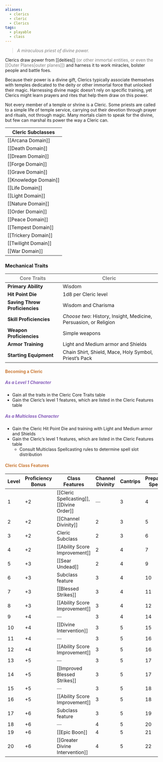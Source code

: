 ```yaml
---
aliases:
  - clerics
  - cleric
  - Clerics
tags:
  - playable
  - class
---
```

> *<span style="color:rgb(125, 125, 125)">A miraculous priest of divine power.</span>*

Clerics draw power from [[deities]] <span style="color:rgb(125, 125, 125)">(or other immortal entities, or even the [[Outer Planes|outer planes]])</span> and harness it to work miracles,  bolster people and battle foes.

Because their power is a divine gift, Clerics typically associate themselves with temples dedicated to the deity or other immortal force that unlocked their magic. Harnessing divine magic doesn’t rely on specific training, yet Clerics might learn prayers and rites that help them draw on this power.

Not every member of a temple or shrine is a Cleric. Some priests are called to a simple life of temple service, carrying out their devotion through prayer and rituals, not through magic. Many mortals claim to speak for the divine, but few can marshal its power the way a Cleric can.

| Cleric Subclasses    |
| -------------------- |
| [[Arcana Domain]]    |
| [[Death Domain]]     |
| [[Dream Domain]]     |
| [[Forge Domain]]     |
| [[Grave Domain]]     |
| [[Knowledge Domain]] |
| [[Life Domain]]      |
| [[Light Domain]]     |
| [[Nature Domain]]    |
| [[Order Domain]]     |
| [[Peace Domain]]     |
| [[Tempest Domain]]   |
| [[Trickery Domain]]  |
| [[Twilight Domain]]  |
| [[War Domain]]       |
### Mechanical Traits

| <span style="color:rgb(125, 125, 125)">Core Traits</span> | <span style="color:rgb(125, 125, 125)">Cleric</span>              |
| --------------------------------------------------------- | ----------------------------------------------------------------- |
| **Primary Ability**                                       | Wisdom                                                            |
| **Hit Point Die**                                         | 1d8 per Cleric level                                              |
| **Saving Throw Proficiencies**                            | Wisdom and Charisma                                               |
| **Skill Proficiencies**                                   | *Choose two*: History, Insight, Medicine, Persuasion, or Religion |
| **Weapon Proficiencies**                                  | Simple weapons                                                    |
| **Armor Training**                                        | Light and Medium armor and Shields                                |
| **Starting Equipment**                                    | Chain Shirt, Shield, Mace, Holy Symbol, Priest’s Pack             |

#### <span style="color:rgb(203, 123, 55)">Becoming a Cleric</span>
##### <span style="color:rgb(134, 93, 187)">As a Level 1 Character</span>
- Gain all the traits in the Cleric Core Traits table
- Gain the Cleric’s level 1 features, which are listed in the Cleric Features table
##### <span style="color:rgb(134, 93, 187)">As a Multiclass Character</span>
- Gain the Cleric Hit Point Die and training with Light and Medium armor and Shields
- Gain the Cleric’s level 1 features, which are listed in the Cleric Features table
	- Consult Multiclass Spellcasting rules to determine spell slot distribution

#### <span style="color:rgb(203, 123, 55)">Cleric Class Features</span>


| Level | Proficiency Bonus | Class Features                                  | Channel Divinity                                | Cantrips | Prepared Spells | Lvl 1 Slots | Lvl 2 Slots                                     | Lvl 3 Slots                                     | Lvl 4 Slots                                     | Lvl 5 Slots                                     | Lvl 6 Slots                                     | Lvl 7 Slots                                     | Lvl 8 Slots                                     | Lvl 9 Slots                                     |
| ----- | ----------------- | ----------------------------------------------- | ----------------------------------------------- | -------- | --------------- | ----------- | ----------------------------------------------- | ----------------------------------------------- | ----------------------------------------------- | ----------------------------------------------- | ----------------------------------------------- | ----------------------------------------------- | ----------------------------------------------- | ----------------------------------------------- |
| 1     | +2                | [[Cleric Spellcasting]], [[Divine Order]]       | <span style="color:rgb(125, 125, 125)">—</span> | 3        | 4               | 2           | <span style="color:rgb(125, 125, 125)">—</span> | <span style="color:rgb(125, 125, 125)">—</span> | <span style="color:rgb(125, 125, 125)">—</span> | <span style="color:rgb(125, 125, 125)">—</span> | <span style="color:rgb(125, 125, 125)">—</span> | <span style="color:rgb(125, 125, 125)">—</span> | <span style="color:rgb(125, 125, 125)">—</span> | <span style="color:rgb(125, 125, 125)">—</span> |
| 2     | +2                | [[Channel Divinity]]                            | 2                                               | 3        | 5               | 3           | <span style="color:rgb(125, 125, 125)">—</span> | <span style="color:rgb(125, 125, 125)">—</span> | <span style="color:rgb(125, 125, 125)">—</span> | <span style="color:rgb(125, 125, 125)">—</span> | <span style="color:rgb(125, 125, 125)">—</span> | <span style="color:rgb(125, 125, 125)">—</span> | <span style="color:rgb(125, 125, 125)">—</span> | <span style="color:rgb(125, 125, 125)">—</span> |
| 3     | +2                | Cleric Subclass                                 | 2                                               | 3        | 6               | 4           | 2                                               | <span style="color:rgb(125, 125, 125)">—</span> | <span style="color:rgb(125, 125, 125)">—</span> | <span style="color:rgb(125, 125, 125)">—</span> | <span style="color:rgb(125, 125, 125)">—</span> | <span style="color:rgb(125, 125, 125)">—</span> | <span style="color:rgb(125, 125, 125)">—</span> | <span style="color:rgb(125, 125, 125)">—</span> |
| 4     | +2                | [[Ability Score Improvement]]                   | 2                                               | 4        | 7               | 4           | 3                                               | <span style="color:rgb(125, 125, 125)">—</span> | <span style="color:rgb(125, 125, 125)">—</span> | <span style="color:rgb(125, 125, 125)">—</span> | <span style="color:rgb(125, 125, 125)">—</span> | <span style="color:rgb(125, 125, 125)">—</span> | <span style="color:rgb(125, 125, 125)">—</span> | <span style="color:rgb(125, 125, 125)">—</span> |
| 5     | +3                | [[Sear Undead]]                                 | 2                                               | 4        | 9               | 4           | 3                                               | 2                                               | <span style="color:rgb(125, 125, 125)">—</span> | <span style="color:rgb(125, 125, 125)">—</span> | <span style="color:rgb(125, 125, 125)">—</span> | <span style="color:rgb(125, 125, 125)">—</span> | <span style="color:rgb(125, 125, 125)">—</span> | <span style="color:rgb(125, 125, 125)">—</span> |
| 6     | +3                | Subclass feature                                | 3                                               | 4        | 10              | 4           | 3                                               | 3                                               | <span style="color:rgb(125, 125, 125)">—</span> | <span style="color:rgb(125, 125, 125)">—</span> | <span style="color:rgb(125, 125, 125)">—</span> | <span style="color:rgb(125, 125, 125)">—</span> | <span style="color:rgb(125, 125, 125)">—</span> | <span style="color:rgb(125, 125, 125)">—</span> |
| 7     | +3                | [[Blessed Strikes]]                             | 3                                               | 4        | 11              | 4           | 3                                               | 3                                               | 1                                               | <span style="color:rgb(125, 125, 125)">—</span> | <span style="color:rgb(125, 125, 125)">—</span> | <span style="color:rgb(125, 125, 125)">—</span> | <span style="color:rgb(125, 125, 125)">—</span> | <span style="color:rgb(125, 125, 125)">—</span> |
| 8     | +3                | [[Ability Score Improvement]]                   | 3                                               | 4        | 12              | 4           | 3                                               | 3                                               | 2                                               | <span style="color:rgb(125, 125, 125)">—</span> | <span style="color:rgb(125, 125, 125)">—</span> | <span style="color:rgb(125, 125, 125)">—</span> | <span style="color:rgb(125, 125, 125)">—</span> | <span style="color:rgb(125, 125, 125)">—</span> |
| 9     | +4                | <span style="color:rgb(125, 125, 125)">—</span> | 3                                               | 4        | 14              | 4           | 3                                               | 3                                               | 3                                               | 1                                               | <span style="color:rgb(125, 125, 125)">—</span> | <span style="color:rgb(125, 125, 125)">—</span> | <span style="color:rgb(125, 125, 125)">—</span> | <span style="color:rgb(125, 125, 125)">—</span> |
| 10    | +4                | [[Divine Intervention]]                         | 3                                               | 5        | 15              | 4           | 3                                               | 3                                               | 3                                               | 2                                               | <span style="color:rgb(125, 125, 125)">—</span> | <span style="color:rgb(125, 125, 125)">—</span> | <span style="color:rgb(125, 125, 125)">—</span> | <span style="color:rgb(125, 125, 125)">—</span> |
| 11    | +4                | <span style="color:rgb(125, 125, 125)">—</span> | 3                                               | 5        | 16              | 4           | 3                                               | 3                                               | 3                                               | 2                                               | 1                                               | <span style="color:rgb(125, 125, 125)">—</span> | <span style="color:rgb(125, 125, 125)">—</span> | <span style="color:rgb(125, 125, 125)">—</span> |
| 12    | +4                | [[Ability Score Improvement]]                   | 3                                               | 5        | 16              | 4           | 3                                               | 3                                               | 3                                               | 2                                               | 1                                               | <span style="color:rgb(125, 125, 125)">—</span> | <span style="color:rgb(125, 125, 125)">—</span> | <span style="color:rgb(125, 125, 125)">—</span> |
| 13    | +5                | <span style="color:rgb(125, 125, 125)">—</span> | 3                                               | 5        | 17              | 4           | 3                                               | 3                                               | 3                                               | 2                                               | 1                                               | 1                                               | <span style="color:rgb(125, 125, 125)">—</span> | <span style="color:rgb(125, 125, 125)">—</span> |
| 14    | +5                | [[Improved Blessed Strikes]]                    | 3                                               | 5        | 17              | 4           | 3                                               | 3                                               | 3                                               | 2                                               | 1                                               | 1                                               | <span style="color:rgb(125, 125, 125)">—</span> | <span style="color:rgb(125, 125, 125)">—</span> |
| 15    | +5                | <span style="color:rgb(125, 125, 125)">—</span> | 3                                               | 5        | 18              | 4           | 3                                               | 3                                               | 3                                               | 2                                               | 1                                               | 1                                               | 1                                               | <span style="color:rgb(125, 125, 125)">—</span> |
| 16    | +5                | [[Ability Score Improvement]]                   | 3                                               | 5        | 18              | 4           | 3                                               | 3                                               | 3                                               | 2                                               | 1                                               | 1                                               | 1                                               | <span style="color:rgb(125, 125, 125)">—</span> |
| 17    | +6                | Subclass feature                                | 3                                               | 5        | 19              | 4           | 3                                               | 3                                               | 3                                               | 2                                               | 1                                               | 1                                               | 1                                               | 1                                               |
| 18    | +6                | <span style="color:rgb(125, 125, 125)">—</span> | 4                                               | 5        | 20              | 4           | 3                                               | 3                                               | 3                                               | 3                                               | 1                                               | 1                                               | 1                                               | 1                                               |
| 19    | +6                | [[Epic Boon]]                                   | 4                                               | 5        | 21              | 4           | 3                                               | 3                                               | 3                                               | 3                                               | 2                                               | 1                                               | 1                                               | 1                                               |
| 20    | +6                | [[Greater Divine Intervention]]                 | 4                                               | 5        | 22              | 4           | 3                                               | 3                                               | 3                                               | 3                                               | 2                                               | 2                                               | 1                                               | 1                                               |
